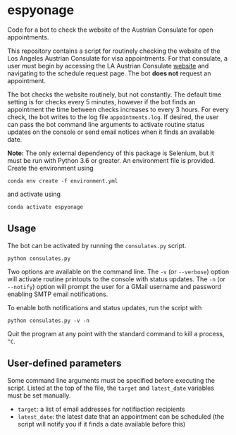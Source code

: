 # espyonage

Code for a bot to check the website of the Austrian Consulate for open appointments.

This repository contains a script for routinely checking the website of the Los Angeles Austrian Consulate for visa appointments. 
For that consulate, a user must begin by accessing the LA Austrian Consulate [website](https://appointment.bmeia.gv.at/?Office=los-angeles) and navigating to the schedule request page. 
The bot **does not** request an appointment. 

The bot checks the website routinely, but not constantly. 
The default time setting is for checks every 5 minutes, however if the bot finds an appointment the time between checks increases to every 3 hours.
For every check, the bot writes to the log file `appointments.log`.
If desired, the user can pass the bot command line arguments to activate routine status updates on the console or send email notices when it finds an available date.

**Note:** The only external dependency of this package is Selenium, but it must be run with Python 3.6 or greater.
An environment file is provided. Create the environment using 

```
conda env create -f environment.yml
```

and activate using 

```
conda activate espyonage
```


## Usage

The bot can be activated by running the `consulates.py` script.

```
python consulates.py
```

Two options are available on the command line.
The `-v` (or `--verbose`) option will activate routine printouts to the console with status updates.
The `-n` (or `--notify`) option will prompt the user for a GMail username and password enabling SMTP email notifications.

To enable both notifications and status updates, run the script with

```
python consulates.py -v -n
```

Quit the program at any point with the standard command to kill a process, `^C`. 

## User-defined parameters

Some command line arguments must be specified before executing the script.
Listed at the top of the file, the `target` and `latest_date` variables must be set manually.

* `target`: a list of email addresses for notifiaction recipients
* `latest_date`: the latest date that an appointment can be scheduled (the script will notify you if it finds a date available before this)
